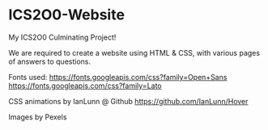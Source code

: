 # ICS2O0-Website
My ICS2O0 Culminating Project!

We are required to create a website using HTML & CSS, with various pages of answers to questions.

Fonts used:
https://fonts.googleapis.com/css?family=Open+Sans
https://fonts.googleapis.com/css?family=Lato

CSS animations by IanLunn @ Github
https://github.com/IanLunn/Hover

Images by Pexels
